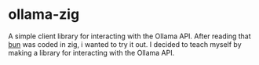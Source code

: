 # ollama-zig
A simple client library for interacting with the Ollama API.
After reading that [bun](https://bun.sh/) was coded in zig, i wanted to try it out. 
I decided to teach myself by making a library for interacting with the Ollama API.